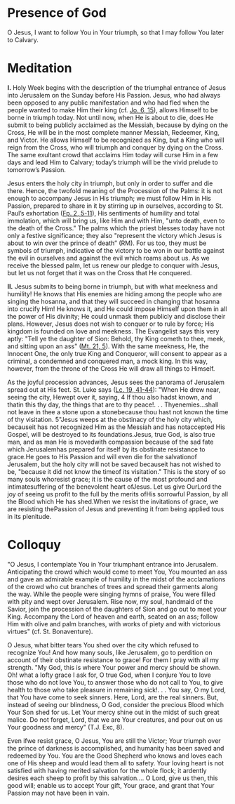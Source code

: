 # Presence of God

O Jesus, I want to follow You in Your triumph, so that I may follow You later to Calvary.

# Meditation

**I.** Holy Week begins with the description of the triumphal entrance of Jesus into Jerusalem on the Sunday before His Passion. Jesus, who had always been opposed to any public manifestation and who had fled when the people wanted to make Him their king (cf. [Jo. 6, 15](https://vulgata.online/bible/Jo.6?ed=DR2&vfn=DR2.Jo.6.15:vs)), allows Himself to be borne in triumph today. Not until now, when He is about to die, does He submit to being publicly acclaimed as the Messiah, because by dying on the Cross, He will be in the most complete manner Messiah, Redeemer, King, and Victor. He allows Himself to be recognized as King, but a King who will reign from the Cross, who will triumph and conquer by dying on the Cross. The same exultant crowd that acclaims Him today will curse Him in a few days and lead Him to Calvary; today’s triumph will be the vivid prelude to tomorrow’s Passion.

Jesus enters the holy city in triumph, but only in order to suffer and die there. Hence, the twofold meaning of the Procession of the Palms: it is not enough to accompany Jesus in His triumph; we must follow Him in His Passion, prepared to share in it by stirring up in ourselves, according to St. Paul’s exhortation ([Fp. 2, 5-11](https://vulgata.online/bible/Fp.2?ed=DR2&vfn=DR2.Fp.2.5-11:vs)), His sentiments of humility and total immolation, which will bring us, like Him and with Him, "unto death, even to the death of the Cross." The palms which the priest blesses today have not only a festive significance; they also "represent the victory which Jesus is about to win over the prince of death” (RM). For us too, they must be symbols of triumph, indicative of the victory to be won in our battle against the evil in ourselves and against the evil which roams about us. As we receive the blessed palm, let us renew our pledge to conquer with Jesus, but let us not forget that it was on the Cross that He conquered.

**II.** Jesus submits to being borne in triumph, but with what meekness and humility! He knows that His enemies are hiding among the people who are singing the hosanna, and that they will succeed in changing that hosanna into crucify Him! He knows it, and He could impose Himself upon them in all the power of His divinity; He could unmask them publicly and disclose their plans. However, Jesus does not wish to conquer or to rule by force; His kingdom is founded on love and meekness. The Evangelist says this very aptly: "Tell ye the daughter of Sion: Behold, thy King cometh to thee, meek, and sitting upon an ass" ([Mt. 21, 5](https://vulgata.online/bible/Mt.21?ed=DR2&vfn=DR2.Mt.21.5:vs)). With the same meekness, He, the Innocent One, the only true King and Conqueror, will consent to appear as a criminal, a condemned and conquered man, a mock king. In this way, however, from the throne of the Cross He will draw all things to Himself.

As the joyful procession advances, Jesus sees the panorama of Jerusalem spread out at His feet. St. Luke says ([Lc. 19, 41-44](https://vulgata.online/bible/Lc.19?ed=DR2&vfn=DR2.Lc.19.41-44:vs)): "When He drew near, seeing the city, Hewept over it, saying, 4 If thou also hadst known, and thatin this thy day, the things that are to thy peace!. . . Thyenemies...shall not leave in thee a stone upon a stonebecause thou hast not known the time of thy visitation. 5"Jesus weeps at the obstinacy of the holy city which, becauseit has not recognized Him as the Messiah and has notaccepted His Gospel, will be destroyed to its foundations.Jesus, true God, is also true man, and as man He is movedwith compassion because of the sad fate which Jerusalemhas prepared for itself by its obstinate resistance to grace.He goes to His Passion and will even die for the salvationof Jerusalem, but the holy city will not be saved becauseit has not wished to be, "because it did not know the timeof its visitation." This is the story of so many souls whoresist grace; it is the cause of the most profound and intimatesuffering of the benevolent heart ofJesus. Let us give OurLord the joy of seeing us profit to the full by the merits ofHis sorrowful Passion, by all the Blood which He has shed.When we resist the invitations of grace, we are resisting thePassion of Jesus and preventing it from being applied tous in its plenitude.

# Colloquy

"O Jesus, I contemplate You in Your triumphant entrance into Jerusalem. Anticipating the crowd which would come to meet You, You mounted an ass and gave an admirable example of humility in the midst of the acclamations of the crowd who cut branches of trees and spread their garments along the way. While the people were singing hymns of praise, You were filled with pity and wept over Jerusalem. Rise now, my soul, handmaid of the Savior, join the procession of the daughters of Sion and go out to meet your King. Accompany the Lord of heaven and earth, seated on an ass; follow Him with olive and palm branches, with works of piety and with victorious virtues" (cf. St. Bonaventure).

O Jesus, what bitter tears You shed over the city which refused to recognize You! And how many souls, like Jerusalem, go to perdition on account of their obstinate resistance to grace! For them I pray with all my strength. "My God, this is where Your power and mercy should be shown. Oh! what a lofty grace I ask for, O true God, when I conjure You to love those who do not love You, to answer those who do not call to You, to give health to those who take pleasure in remaining sick!. . . You say, O my Lord, that You have come to seek sinners. Here, Lord, are the real sinners. But, instead of seeing our blindness, O God, consider the precious Blood which Your Son shed for us. Let Your mercy shine out in the midst of such great malice. Do not forget, Lord, that we are Your creatures, and pour out on us Your goodness and mercy" (T.J. Exc, 8).

Even ifwe resist grace, O Jesus, You are still the Victor; Your triumph over the prince of darkness is accomplished, and humanity has been saved and redeemed by You. You are the Good Shepherd who knows and loves each one of His sheep and would lead them all to safety. Your loving heart is not satisfied with having merited salvation for the whole flock; it ardently desires each sheep to profit by this salvation.... O Lord, give us then, this good will; enable us to accept Your gift, Your grace, and grant that Your Passion may not have been in vain.